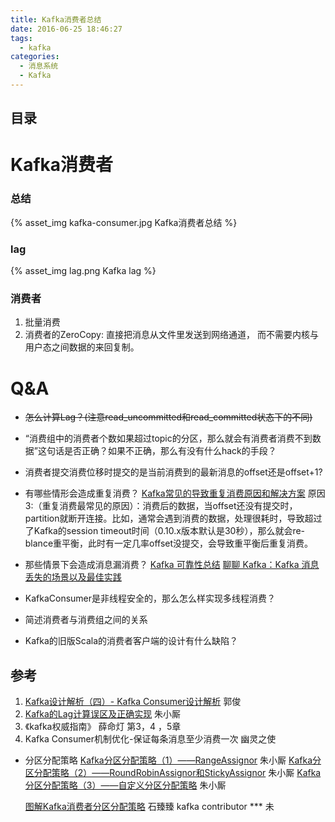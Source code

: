 ```yaml
---
title: Kafka消费者总结
date: 2016-06-25 18:46:27
tags:
  - kafka  
categories:
  - 消息系统
  - Kafka   
---
```


<p></p>
<!-- more -->


## 目录
<!-- toc -->

# Kafka消费者
### 总结
{% asset_img  kafka-consumer.jpg  Kafka消费者总结 %}

### lag
{% asset_img  lag.png  Kafka lag %}

### 消费者
1. 批量消费
2. 消费者的ZeroCopy: 
   直接把消息从文件里发送到网络通道， 而不需要内核与用户态之间数据的来回复制。


# Q&A
+    ~~怎么计算Lag？(注意read_uncommitted和read_committed状态下的不同)~~
+    “消费组中的消费者个数如果超过topic的分区，那么就会有消费者消费不到数据”这句话是否正确？如果不正确，那么有没有什么hack的手段？
+    消费者提交消费位移时提交的是当前消费到的最新消息的offset还是offset+1?

+    有哪些情形会造成重复消费？
     [Kafka常见的导致重复消费原因和解决方案](https://cloud.tencent.com/developer/article/1665700)
     原因3:（重复消费最常见的原因）：消费后的数据，当offset还没有提交时，partition就断开连接。比如，通常会遇到消费的数据，处理很耗时，导致超过了Kafka的session timeout时间（0.10.x版本默认是30秒），那么就会re-blance重平衡，此时有一定几率offset没提交，会导致重平衡后重复消费。
     
+    那些情景下会造成消息漏消费？
     [Kafka 可靠性总结](../../../../2016/07/05/kafkaReliability/)
     [聊聊 Kafka：Kafka 消息丢失的场景以及最佳实践](https://blog.csdn.net/riemann_/article/details/124534487)

+    KafkaConsumer是非线程安全的，那么怎么样实现多线程消费？
+    简述消费者与消费组之间的关系
+    Kafka的旧版Scala的消费者客户端的设计有什么缺陷？


## 参考
1. [Kafka设计解析（四）- Kafka Consumer设计解析](http://www.jasongj.com/2015/08/09/KafkaColumn4/) 郭俊
5. [Kafka的Lag计算误区及正确实现](https://blog.csdn.net/u013256816/article/details/79955578) 朱小厮
6. 《kafka权威指南》 薛命灯 第3，4 ，5章
7. Kafka Consumer机制优化-保证每条消息至少消费一次 幽灵之使

+ 分区分配策略
  [Kafka分区分配策略（1）——RangeAssignor](https://blog.csdn.net/u013256816/article/details/81123600) 朱小厮
  [Kafka分区分配策略（2）——RoundRobinAssignor和StickyAssignor](https://blog.csdn.net/u013256816/article/details/81123625) 朱小厮
  [Kafka分区分配策略（3）——自定义分区分配策略](https://blog.csdn.net/u013256816/article/details/81123858) 朱小厮

  [图解Kafka消费者分区分配策略](https://mp.weixin.qq.com/s?__biz=Mzg4ODY1NTcxNg==&mid=2247494909&idx=1&sn=e40cd749d060093695e39576c41a9264)   石臻臻 kafka contributor  *** 未

